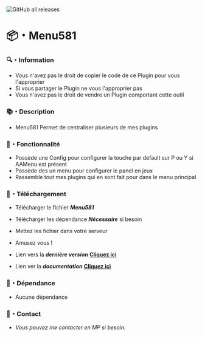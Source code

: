 ![GitHub all releases](https://img.shields.io/github/downloads/Shape581/Menu581/total)

# 📦・Menu581

### 🔍・Information

- Vous n'avez pas le droit de copier le code de ce Plugin pour vous l'approprier
- Si vous partager le Plugin ne vous l'approprier pas
- Vous n'avez pas le droit de vendre un Plugin comportant cette outil

### 📚・Description

- Menu581 Permet de centraliser plusieurs de mes plugins

### 🧰・Fonctionnalité

- Possède une Config pour configurer la touche par default sur P ou Y si AAMenu est présent
- Possède des un menu pour configurer le panel en jeux
- Rassemble tout mes plugins qui en sont fait pour dans le menu principal

### 🔗・Téléchargement

- Télécharger le fichier ***Menu581***
- Télécharger les dépendance ***Nécessaire*** si besoin
- Mettez les fichier dans votre serveur
- Amusez vous !

- Lien vers la ***dernière version*** **[Cliquez ici](https://github.com/Shape581/Menu581/releases/latest)**
- Lien ver la ***documentation*** **[Cliquez ici](https://github.com/Shape581/Menu581)**

### 🔗・Dépendance

- Aucune dépendance

### 💬・Contact

- *Vous pouvez me contacter en MP si besoin.*
